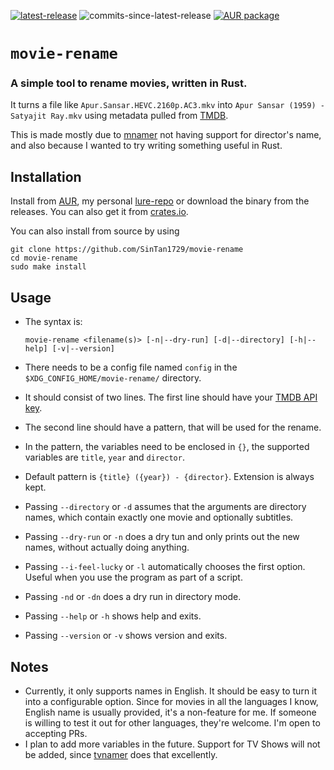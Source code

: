 [![latest-release](https://img.shields.io/github/v/release/SinTan1729/movie-rename?label=latest%20release)](https://github.com/SinTan1729/movie-rename/releases/latest/)
![commits-since-latest-release](https://img.shields.io/github/commits-since/SInTan1729/movie-rename/latest?label=commits%20since%20latest%20release)
[![AUR package](https://img.shields.io/aur/version/movie-rename-bin?label=AUR&logo=archlinux)](https://aur.archlinux.org/packages/movie-rename-bin/)
# `movie-rename`

### A simple tool to rename movies, written in Rust.

It turns a file like `Apur.Sansar.HEVC.2160p.AC3.mkv` into `Apur Sansar (1959) - Satyajit Ray.mkv` using metadata pulled from [TMDB](https://www.themoviedb.org/).

This is made mostly due to [mnamer](https://github.com/jkwill87/mnamer) not having support for director's name, and also because I wanted to try writing something useful in Rust.

## Installation
Install from [AUR](https://aur.archlinux.org/packages/movie-rename-bin), my personal [lure-repo](https://github.com/SinTan1729/lure-repo) or download the binary from the releases. You can also get it from [crates.io](https://crates.io/crates/movie-rename).

You can also install from source by using
```
git clone https://github.com/SinTan1729/movie-rename
cd movie-rename
sudo make install
```

## Usage
- The syntax is:

    `movie-rename <filename(s)> [-n|--dry-run] [-d|--directory] [-h|--help] [-v|--version]`
- There needs to be a config file named `config` in the `$XDG_CONFIG_HOME/movie-rename/` directory.
- It should consist of two lines. The first line should have your [TMDB API key](https://developers.themoviedb.org/3/getting-started/authentication).
- The second line should have a pattern, that will be used for the rename.
- In the pattern, the variables need to be enclosed in `{}`, the supported variables are `title`, `year` and `director`.
- Default pattern is `{title} ({year}) - {director}`. Extension is always kept.
- Passing `--directory` or `-d` assumes that the arguments are directory names, which contain exactly one movie and optionally subtitles.
- Passing `--dry-run` or `-n` does a dry tun and only prints out the new names, without actually doing anything.
- Passing `--i-feel-lucky` or `-l` automatically chooses the first option. Useful when you use the program as part of a script.
- Passing `-nd` or `-dn` does a dry run in directory mode.
- Passing `--help` or `-h` shows help and exits.
- Passing `--version` or `-v` shows version and exits.

## Notes
- Currently, it only supports names in English. It should be easy to turn it into a configurable option. Since for movies in all the languages I know, English name is usually provided, it's a non-feature for me. If someone is willing to test it out for other languages, they're welcome. I'm open to accepting PRs.
- I plan to add more variables in the future. Support for TV Shows will not be added, since [tvnamer](https://github.com/dbr/tvnamer) does that excellently.
